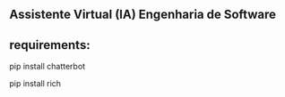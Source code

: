 ## Assistente Virtual (IA) Engenharia de Software

## requirements:

pip install chatterbot 

pip install rich
